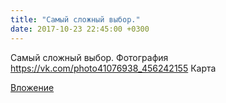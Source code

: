 ```yaml
---
title: "Самый сложный выбор."
date: 2017-10-23 22:45:00 +0300
---
```


Самый сложный выбор.
Фотография
<a class="vk-attach" href="https://vk.com/photo41076938_456242155">https://vk.com/photo41076938_456242155</a>
Карта

<a class="vk-attach" href="https://vk.com/photo41076938_456242155">Вложение</a>
